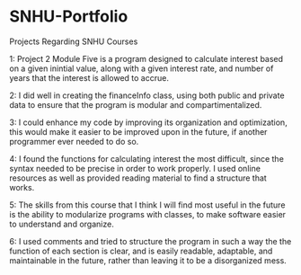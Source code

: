 # SNHU-Portfolio
Projects Regarding SNHU Courses

1: Project 2 Module Five is a program designed to calculate interest based on a given inintial value, along with a given interest
rate, and number of years that the interest is allowed to accrue. 

2: I did well in creating the financeInfo class, using both public and private data to ensure that the program is modular and 
compartimentalized.

3: I could enhance my code by improving its organization and optimization, this would make it easier to be improved upon in the future, 
if another programmer ever needed to do so.

4: I found the functions for calculating interest the most difficult, since the syntax needed to be precise in order to work properly.
I used online resources as well as provided reading material to find a structure that works.
    
5: The skills from this course that I think I will find most useful in the future is the ability to modularize programs with classes,
to make software easier to understand and organize.

6: I used comments and tried to structure the program in such a way the the function of each section is clear, and is easily readable,
adaptable, and maintainable in the future, rather than leaving it to be a disorganized mess.




